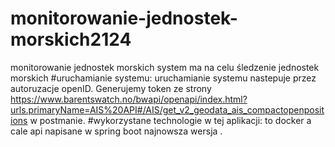# monitorowanie-jednostek-morskich2124
monitorowanie jednostek morskich
system ma na celu śledzenie jednostek morskich 
#uruchamianie systemu: uruchamianie systemu nastepuje przez autoruzacje openID. Generujemy token ze strony https://www.barentswatch.no/bwapi/openapi/index.html?urls.primaryName=AIS%20API#/AIS/get_v2_geodata_ais_compactopenpositions w postmanie.
#wykorzystane technologie w tej aplikacji: to docker a cale api napisane w spring boot najnowsza wersja .
